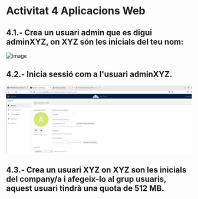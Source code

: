 # Activitat 4 Aplicacions Web

## 4.1.- Crea un usuari admin que es digui adminXYZ, on XYZ són les inicials del teu nom:

![image](https://user-images.githubusercontent.com/114423315/196237155-fad52497-e172-4557-9e93-779ce5b1a751.png)

## 4.2.- Inicia sessió com a l'usuari adminXYZ.

![alt text](Selecció_002.png)

## 4.3.- Crea un usuari XYZ on XYZ son les inicials del company/a i afegeix-lo al grup usuaris, aquest usuari tindrà una quota de 512 MB.

